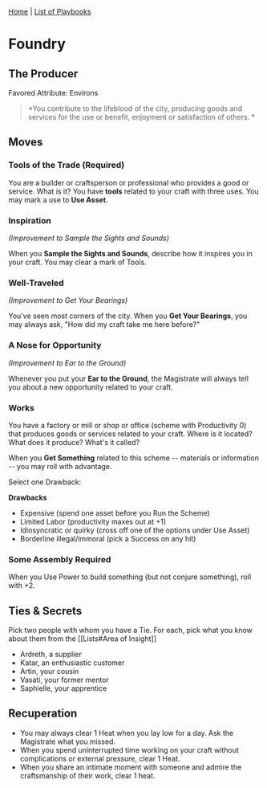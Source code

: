 [Home](../index.md) | [List of Playbooks](../index.md#Playbooks)

# Foundry
## The Producer
Favored Attribute: Environs

> *You contribute to the lifeblood of the city, producing goods and services for the use or benefit, enjoyment or satisfaction of others. *

## Moves

### Tools of the Trade (Required)
You are a builder or craftsperson or professional who provides a good or service. What is it? You have **tools** related to your craft with three uses. You may mark a use to **Use Asset**.

### Inspiration
*(Improvement to Sample the Sights and Sounds)*

When you **Sample the Sights and Sounds**, describe how it inspires you in your craft. You may clear a mark of Tools.

### Well-Traveled
*(Improvement to Get Your Bearings)*

You've seen most corners of the city. When you **Get Your Bearings**, you may always ask, "How did my craft take me here before?"

### A Nose for Opportunity
*(Improvement to Ear to the Ground)*

Whenever you put your **Ear to the Ground**, the Magistrate will always tell you about a new opportunity related to your craft.

### Works
You have a factory or mill or shop or office (scheme with Productivity 0) that produces goods or services related to your craft. Where is it located? What does it produce? What's it called? 

When you **Get Something** related to this scheme -- materials or information -- you may roll with advantage.

Select one Drawback:

**Drawbacks**
- Expensive (spend one asset before you Run the Scheme)
- Limited Labor (productivity maxes out at +1)
- Idiosyncratic or quirky (cross off one of the options under Use Asset)
- Borderline illegal/immoral (pick a Success on any hit)

### Some Assembly Required
When you Use Power to build something (but not conjure something), roll with +2.

## Ties & Secrets
Pick two people with whom you have a Tie. For each, pick what you know about them from the [[Lists#Area of Insight]]

- Ardreth, a supplier
- Katar, an enthusiastic customer
- Artin, your cousin
- Vasati, your former mentor
- Saphielle, your apprentice

## Recuperation
- You may always clear 1 Heat when you lay low for a day. Ask the Magistrate what you missed.
- When you spend uninterrupted time working on your craft without complications or external pressure, clear 1 Heat.
- When you share an intimate moment with someone and admire the craftsmanship of their work, clear 1 heat.